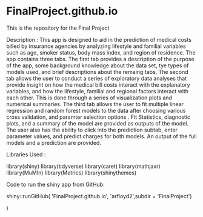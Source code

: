 # FinalProject.github.io
This is the repository for the Final Project

Description : This app is designed to aid in the prediction of medical costs billed by insurance agencies by analyzing lifestyle and familial variables such as age, smoker status, body mass index, and region of residence. The app contains three tabs. The first tab provides a description of the purpose of the app, some background knowledge about the data set, tye types of models used, and brief descriptions about the remaing tabs. The second tab allows the user to conduct a series of exploratory data analyses that provide insight on how the medical bill costs interact with the explanatory variables, and how the lifestyle, familial and regional factors interact with each other. This is done through a series of visualization plots and numerical summaries. The third tab allows the user to fit multiple linear regression and random forest models to the data after choosing various cross validation, and paramter selection options . Fit Statistics, diagnostic plots, and a summary of the model are provided as outputs of the model. The user also has the ability to click into the prediction subtab, enter parameter values, and predict charges for both models. An output of the full models and a prediction are provided.  

Libraries Used :  

library(shiny)
library(tidyverse)
library(caret)
library(mathjaxr)
library(MuMIn)
library(Metrics)
library(shinythemes)

Code to run the shiny app from GitHub: 

shiny::runGitHub(
'FinalProject.github.io', 'arfloyd2',subdir = 'FinalProject')

)
